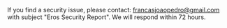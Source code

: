 If you find a security issue, please contact: francasjoaopedro@gmail.com with subject "Eros Security Report".
We will respond within 72 hours.

